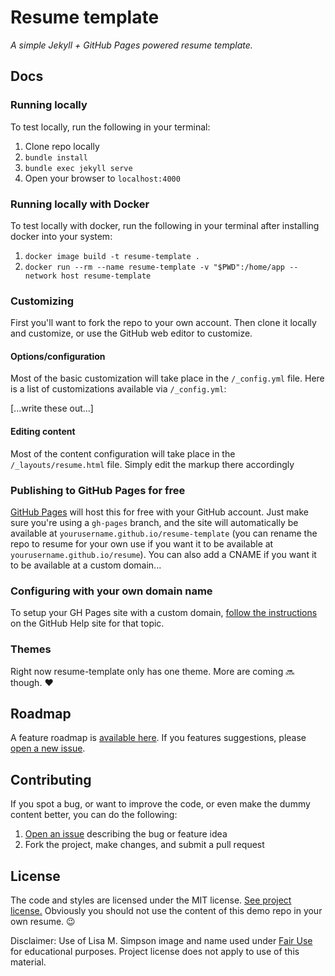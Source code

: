 # Resume template

*A simple Jekyll + GitHub Pages powered resume template.*


## Docs

### Running locally

To test locally, run the following in your terminal:

1. Clone repo locally
1. `bundle install`
2. `bundle exec jekyll serve`
3. Open your browser to `localhost:4000`

### Running locally with Docker

To test locally with docker, run the following in your terminal after installing docker into your system:

1. `docker image build -t resume-template .`
2. `docker run --rm --name resume-template -v "$PWD":/home/app --network host resume-template`

### Customizing

First you'll want to fork the repo to your own account. Then clone it locally and customize, or use the GitHub web editor to customize.

#### Options/configuration

Most of the basic customization will take place in the `/_config.yml` file. Here is a list of customizations available via `/_config.yml`:

[...write these out...]

#### Editing content

Most of the content configuration will take place in the `/_layouts/resume.html` file. Simply edit the markup there accordingly

### Publishing to GitHub Pages for free

[GitHub Pages](https://pages.github.com/) will host this for free with your GitHub account. Just make sure you're using a `gh-pages` branch, and the site will automatically be available at `yourusername.github.io/resume-template` (you can rename the repo to resume for your own use if you want it to be available at `yourusername.github.io/resume`). You can also add a CNAME if you want it to be available at a custom domain...

### Configuring with your own domain name

To setup your GH Pages site with a custom domain, [follow the instructions](https://help.github.com/articles/setting-up-a-custom-domain-with-github-pages/) on the GitHub Help site for that topic.

### Themes

Right now resume-template only has one theme. More are coming :soon: though. :heart:

## Roadmap

A feature roadmap is [available here](https://github.com/jglovier/resume-template/projects/1). If you features suggestions, please [open a new issue](https://github.com/jglovier/resume-template/issues/new).

## Contributing

If you spot a bug, or want to improve the code, or even make the dummy content better, you can do the following:

1. [Open an issue](https://github.com/jglovier/resume-template/issues/new) describing the bug or feature idea
2. Fork the project, make changes, and submit a pull request

## License

The code and styles are licensed under the MIT license. [See project license.](LICENSE) Obviously you should not use the content of this demo repo in your own resume. :wink:

Disclaimer: Use of Lisa M. Simpson image and name used under [Fair Use](https://en.wikipedia.org/wiki/Fair_use) for educational purposes. Project license does not apply to use of this material.
